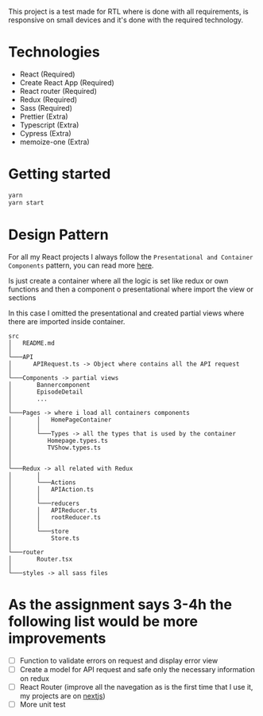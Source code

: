 This project is a test made for RTL where is done with all requirements, is responsive on small devices and it's done with the required technology.

# Technologies

- React (Required)
- Create React App (Required)
- React router (Required)
- Redux (Required)
- Sass (Required)
- Prettier (Extra)
- Typescript (Extra)
- Cypress (Extra)
- memoize-one (Extra)

# Getting started

```sh
yarn
yarn start
```

# Design Pattern

For all my React projects I always follow the `Presentational and Container Components` pattern, you can read more [here](https://medium.com/@dan_abramov/smart-and-dumb-components-7ca2f9a7c7d0).

Is just create a container where all the logic is set like redux or own functions and then a component o presentational where import the view or sections

In this case I omitted the presentational and created partial views where there are imported inside container.

```
src
│   README.md
│
└───API
│      APIRequest.ts -> Object where contains all the API request
│
└───Components -> partial views
│       Bannercomponent
│       EpisodeDetail
│       ...
│
└───Pages -> where i load all containers components
│       │   HomePageContainer
│       │
│   	└───Types -> all the types that is used by the container
│          Homepage.types.ts
│          TVShow.types.ts
│
│
└───Redux -> all related with Redux
│       │
│   	└───Actions
│       │  	APIAction.ts
│       │
│   	└───reducers
│       │   APIReducer.ts
│       │   rootReducer.ts
│       │
│   	└───store
│          	Store.ts
│
└───router
│       Router.tsx
│
└───styles -> all sass files
```

# As the assignment says 3-4h the following list would be more improvements

- [ ] Function to validate errors on request and display error view
- [ ] Create a model for API request and safe only the necessary information on redux
- [ ] React Router (improve all the navegation as is the first time that I use it, my projects are on [nextjs](https://nextjs.org/))
- [ ] More unit test
